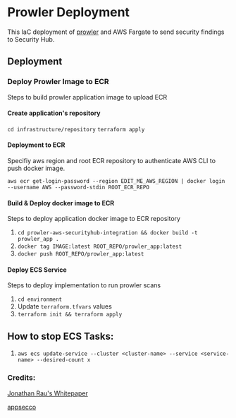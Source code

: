 # Prowler Deployment
This IaC deployment of [prowler](https://github.com/prowler-cloud/prowler) and AWS Fargate to send security findings to Security Hub.

## Deployment
### Deploy Prowler Image to ECR
Steps to build prowler application image to upload ECR

#### Create application's repository
`cd infrastructure/repository`
`terraform apply`

#### Deployment to ECR 
Specifiy aws region and root ECR repository to authenticate AWS CLI to push docker image.

```
aws ecr get-login-password --region EDIT_ME_AWS_REGION | docker login --username AWS --password-stdin ROOT_ECR_REPO
```

#### Build & Deploy docker image to ECR
Steps to deploy application docker image to ECR repository

1. `cd prowler-aws-securityhub-integration && docker build -t prowler_app .` 
2. `docker tag IMAGE:latest ROOT_REPO/prowler_app:latest`
3. `docker push ROOT_REPO/prowler_app:latest`

#### Deploy ECS Service
Steps to deploy implementation to run prowler scans

1. `cd environment`
2. Update `terraform.tfvars` values
3. `terraform init && terraform apply`

## How to stop ECS Tasks:
1. `aws ecs update-service --cluster <cluster-name> --service <service-name> --desired-count x`

### Credits:
[Jonathan Rau's Whitepaper](https://aws.amazon.com/blogs/security/use-aws-fargate-prowler-send-security-configuration-findings-about-aws-services-security-hub/)

[appsecco](https://github.com/appsecco/prowler-aws-securityhub-integration)
